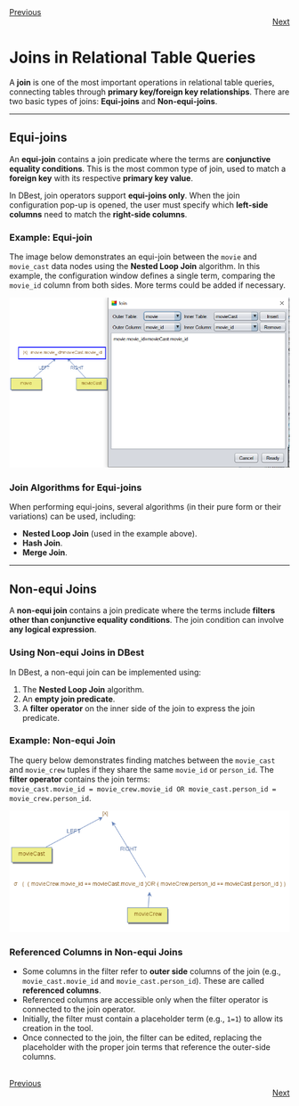 <div align="left">
    <a href="./11 - creating-indexes.md">Previous</a>
</div>
<div align="right">
  <a href="./13 - join-types.md">Next</a>
</div>

# Joins in Relational Table Queries

A **join** is one of the most important operations in relational table queries, connecting tables through **primary key/foreign key relationships**. There are two basic types of joins: **Equi-joins** and **Non-equi-joins**.

---

## **Equi-joins**

An **equi-join** contains a join predicate where the terms are **conjunctive equality conditions**. This is the most common type of join, used to match a **foreign key** with its respective **primary key value**. 

In DBest, join operators support **equi-joins only**. When the join configuration pop-up is opened, the user must specify which **left-side columns** need to match the **right-side columns**.

### **Example: Equi-join**

The image below demonstrates an equi-join between the `movie` and `movie_cast` data nodes using the **Nested Loop Join** algorithm. In this example, the configuration window defines a single term, comparing the `movie_id` column from both sides. More terms could be added if necessary.

![Equi-join Example](assets/images/equi-join.png)

### **Join Algorithms for Equi-joins**
When performing equi-joins, several algorithms (in their pure form or their variations) can be used, including:
- **Nested Loop Join** (used in the example above).
- **Hash Join**.
- **Merge Join**.

---

## **Non-equi Joins**

A **non-equi join** contains a join predicate where the terms include **filters other than conjunctive equality conditions**. The join condition can involve **any logical expression**.

### **Using Non-equi Joins in DBest**
In DBest, a non-equi join can be implemented using:
1. The **Nested Loop Join** algorithm.
2. An **empty join predicate**.
3. A **filter operator** on the inner side of the join to express the join predicate.

### **Example: Non-equi Join**

The query below demonstrates finding matches between the `movie_cast` and `movie_crew` tuples if they share the same `movie_id` or `person_id`. The **filter operator** contains the join terms:  
`movie_cast.movie_id = movie_crew.movie_id OR movie_cast.person_id = movie_crew.person_id`.

![Non-equi Join Example](assets/images/non-equi-join.png)

### **Referenced Columns in Non-equi Joins**
- Some columns in the filter refer to **outer side** columns of the join (e.g., `movie_cast.movie_id` and `movie_cast.person_id`). These are called **referenced columns**.
- Referenced columns are accessible only when the filter operator is connected to the join operator.
- Initially, the filter must contain a placeholder term (e.g., `1=1`) to allow its creation in the tool.
- Once connected to the join, the filter can be edited, replacing the placeholder with the proper join terms that reference the outer-side columns.

<br>

<div align="left">
    <a href="./11 - creating-indexes.md">Previous</a>
</div>
<div align="right">
  <a href="./13 - join-types.md">Next</a>
</div>

